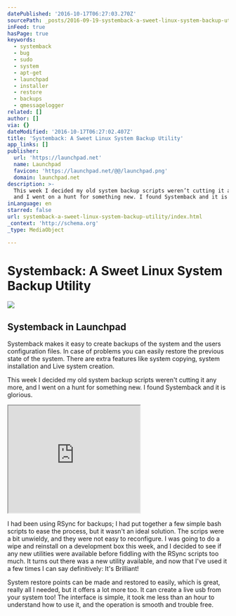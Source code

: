 ```yaml
---
datePublished: '2016-10-17T06:27:03.270Z'
sourcePath: _posts/2016-09-19-systemback-a-sweet-linux-system-backup-utility.md
inFeed: true
hasPage: true
keywords:
  - systemback
  - bug
  - sudo
  - system
  - apt-get
  - launchpad
  - installer
  - restore
  - backups
  - qmessagelogger
related: []
author: []
via: {}
dateModified: '2016-10-17T06:27:02.407Z'
title: 'Systemback: A Sweet Linux System Backup Utility'
app_links: []
publisher:
  url: 'https://launchpad.net'
  name: Launchpad
  favicon: 'https://launchpad.net/@@/launchpad.png'
  domain: launchpad.net
description: >-
  This week I decided my old system backup scripts weren’t cutting it any more,
  and I went on a hunt for something new. I found Systemback and it is glorious.
inLanguage: en
starred: false
url: systemback-a-sweet-linux-system-backup-utility/index.html
_context: 'http://schema.org'
_type: MediaObject

---
```

# Systemback: A Sweet Linux System Backup Utility

<article style=""><img src="https://s3-us-west-2.amazonaws.com/the-grid-img/p/3b22dc8c16c435dd2cc0702c3e8bc8a39c391c58.png" /><h1>Systemback in Launchpad</h1><p>Systemback makes it easy to create backups of the system and the users configuration files. In case of problems you can easily restore the previous state of the system. There are extra features like system copying, system installation and Live system creation.</p></article>

This week I decided my old system backup scripts weren't cutting it any more, and I went on a hunt for something new. I found Systemback and it is glorious.

<iframe src="https://the-grid.github.io/ed-userhtml/?g=eJxFkcFPwyAUxu_7K3oDDKPWwzR2Ndmi8TYvemp6QPrGWFqoQG2Wdf-70E69AO97P768D9ZOWNX5p0WS4H2vhVdGY0UdNVRSSzltyVmV6NUY2cBG8-bklXBvn0cQHlWFzVVpqyIu4_h3n5yjXRTZVzFv41hWhHW9O2BuZd-C9o5c6NRsiuxGw5A8cw-Y5LxwTFgIxUsDEcSG0GDYBl2Cv4pue3rncsdbCO3ytso54-6kRZGFk7OikHnLOm4DujM1MKUdWL-FvbGAY6zgeCF4ULo2A62NmGaiaH4PRNHB-849pukwDExO8Zf8Nz8Tpk3_q6MLvOSI5IvgKjlG8_yIJuhjs1zdZw9ZdrdaZlHgvTeRnEEHuo5qxyV8Kxgmj3V6_ZUfFKSJPA" height="244" style=""></iframe>

I had been using RSync for backups; I had put together a few simple bash scripts to ease the process, but it wasn't an ideal solution. The scrips were a bit unwieldy, and they were not easy to reconfigure. I was going to do a wipe and reinstall on a development box this week, and I decided to see if any new utilities were available before fiddling with the RSync scripts too much. It turns out there was a new utility available, and now that I've used it a few times I can say definitively: It's Brilliant!

System restore points can be made and restored to easily, which is great, really all I needed, but it offers a lot more too. It can create a live usb from your system too! The interface is simple, it took me less than an hour to understand how to use it, and the operation is smooth and trouble free.